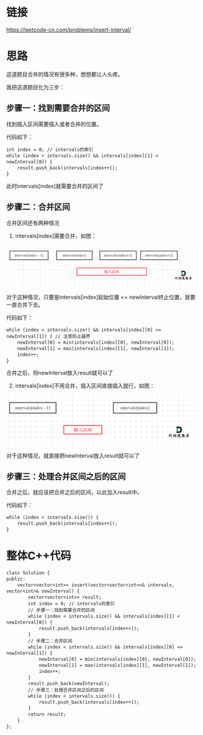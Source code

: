 
# 链接 
https://leetcode-cn.com/problems/insert-interval/

# 思路 
这道题目合并的情况有很多种，想想都让人头疼。 

我把这道题目化为三步：

## 步骤一：找到需要合并的区间 

找到插入区间需要插入或者合并的位置。 

代码如下：

```
int index = 0; // intervals的索引
while (index < intervals.size() && intervals[index][1] < newInterval[0]) {
    result.push_back(intervals[index++]);
}
```

此时intervals[index]就需要合并的区间了 

## 步骤二：合并区间

合并区间还有两种情况

1. intervals[index]需要合并，如图：

<img src='../pics/57.插入区间.png' width=600> </img></div>

对于这种情况，只要是intervals[index]起始位置 <= newInterval终止位置，就要一直合并下去。

代码如下：

```
while (index < intervals.size() && intervals[index][0] <= newInterval[1]) { // 注意防止越界
    newInterval[0] = min(intervals[index][0], newInterval[0]);
    newInterval[1] = max(intervals[index][1], newInterval[1]);
    index++;
}
```
合并之后，将newInterval放入result就可以了

2. intervals[index]不用合并，插入区间直接插入就行，如图：

<img src='../pics/57.插入区间1.png' width=600> </img></div>

对于这种情况，就直接把newInterval放入result就可以了

## 步骤三：处理合并区间之后的区间 

合并之后，就应该把合并之后的区间，以此加入result中。

代码如下：

```
while (index < intervals.size()) {
    result.push_back(intervals[index++]);
}
```

# 整体C++代码

```
class Solution {
public:
    vector<vector<int>> insert(vector<vector<int>>& intervals, vector<int>& newInterval) {
        vector<vector<int>> result;
        int index = 0; // intervals的索引
        // 步骤一：找到需要合并的区间
        while (index < intervals.size() && intervals[index][1] < newInterval[0]) {
            result.push_back(intervals[index++]);
        }
        // 步骤二：合并区间
        while (index < intervals.size() && intervals[index][0] <= newInterval[1]) {
            newInterval[0] = min(intervals[index][0], newInterval[0]);
            newInterval[1] = max(intervals[index][1], newInterval[1]);
            index++;
        }
        result.push_back(newInterval);
        // 步骤三：处理合并区间之后的区间
        while (index < intervals.size()) {
            result.push_back(intervals[index++]);
        }
        return result;
    }
};
```
